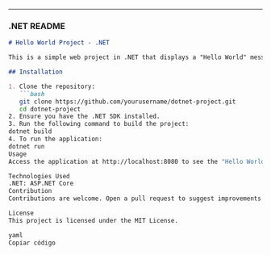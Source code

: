 
---

### **.NET README**

```markdown
# Hello World Project - .NET

This is a simple web project in .NET that displays a "Hello World" message using ASP.NET Core.

## Installation

1. Clone the repository:
   ```bash
   git clone https://github.com/yourusername/dotnet-project.git
   cd dotnet-project
2. Ensure you have the .NET SDK installed.
3. Run the following command to build the project:
dotnet build
4. To run the application:
dotnet run
Usage
Access the application at http://localhost:8080 to see the "Hello World" message.

Technologies Used
.NET: ASP.NET Core
Contribution
Contributions are welcome. Open a pull request to suggest improvements or fix issues.

License
This project is licensed under the MIT License.

yaml
Copiar código

